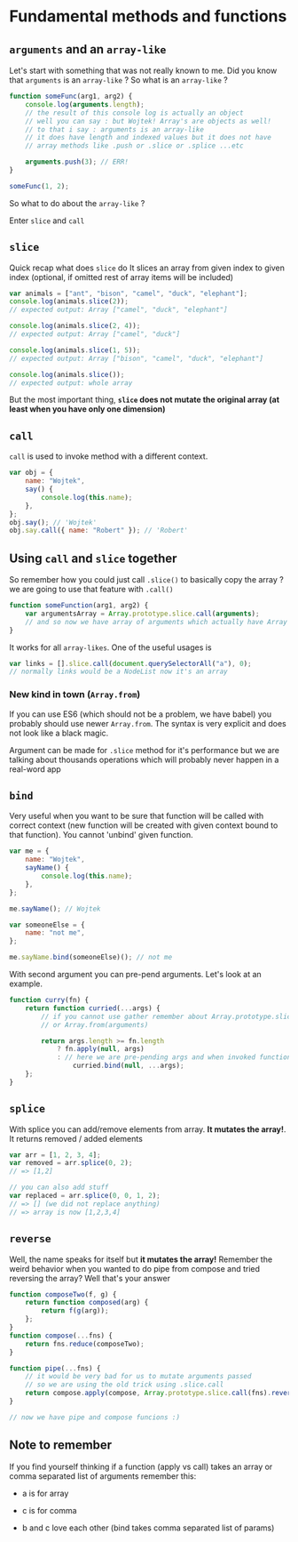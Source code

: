 # Fundamental methods and functions

## `arguments` and an `array-like`

Let's start with something that was not really known to me.
Did you know that `arguments` is an `array-like` ?
So what is an `array-like` ?

```javascript
function someFunc(arg1, arg2) {
    console.log(arguments.length);
    // the result of this console log is actually an object
    // well you can say : but Wojtek! Array's are objects as well!
    // to that i say : arguments is an array-like
    // it does have length and indexed values but it does not have
    // array methods like .push or .slice or .splice ...etc

    arguments.push(3); // ERR!
}

someFunc(1, 2);
```

So what to do about the `array-like` ?

Enter `slice` and `call`

## `slice`

Quick recap what does `slice` do
It slices an array from given index to given index (optional, if omitted rest of array items will be included)

```javascript
var animals = ["ant", "bison", "camel", "duck", "elephant"];
console.log(animals.slice(2));
// expected output: Array ["camel", "duck", "elephant"]

console.log(animals.slice(2, 4));
// expected output: Array ["camel", "duck"]

console.log(animals.slice(1, 5));
// expected output: Array ["bison", "camel", "duck", "elephant"]

console.log(animals.slice());
// expected output: whole array
```

But the most important thing, **`slice` does not mutate the original array (at least when you have only one dimension)**

## `call`

`call` is used to invoke method with a different context.

```javascript
var obj = {
    name: "Wojtek",
    say() {
        console.log(this.name);
    },
};
obj.say(); // 'Wojtek'
obj.say.call({ name: "Robert" }); // 'Robert'
```

## Using `call` and `slice` together

So remember how you could just call `.slice()` to basically copy the array ? we are going to use that feature with `.call()`

```javascript
function someFunction(arg1, arg2) {
    var argumentsArray = Array.prototype.slice.call(arguments);
    // and so now we have array of arguments which actually have Array methods like push etc...
}
```

It works for all `array-likes`. One of the useful usages is

```javascript
var links = [].slice.call(document.querySelectorAll("a"), 0);
// normally links would be a NodeList now it's an array
```

### New kind in town (`Array.from`)

If you can use ES6 (which should not be a problem, we have babel)
you probably should use newer `Array.from`. The syntax is very explicit and does not look like a black magic.

Argument can be made for `.slice` method for it's performance but we are talking about thousands operations which will probably never happen in a real-word app

## `bind`

Very useful when you want to be sure that function will be called with correct context (new function will be created with given context bound to that function). You cannot 'unbind' given function.

```javascript
var me = {
    name: "Wojtek",
    sayName() {
        console.log(this.name);
    },
};

me.sayName(); // Wojtek

var someoneElse = {
    name: "not me",
};

me.sayName.bind(someoneElse)(); // not me
```

With second argument you can pre-pend arguments. Let's look at an example.

```javascript
function curry(fn) {
    return function curried(...args) {
        // if you cannot use gather remember about Array.prototype.slice.call(arguments)
        // or Array.from(arguments)

        return args.length >= fn.length
            ? fn.apply(null, args)
            : // here we are pre-pending args and when invoked function will take new args as well it will have old args from this call
                curried.bind(null, ...args);
    };
}
```

## `splice`

With splice you can add/remove elements from array. **It mutates the array!**. It returns removed / added elements

```javascript
var arr = [1, 2, 3, 4];
var removed = arr.splice(0, 2);
// => [1,2]

// you can also add stuff
var replaced = arr.splice(0, 0, 1, 2);
// => [] (we did not replace anything)
// => array is now [1,2,3,4]
```

## `reverse`

Well, the name speaks for itself but **it mutates the array!**
Remember the weird behavior when you wanted to do pipe from compose and tried reversing the array? Well that's your answer

```javascript
function composeTwo(f, g) {
    return function composed(arg) {
        return f(g(arg));
    };
}
function compose(...fns) {
    return fns.reduce(composeTwo);
}

function pipe(...fns) {
    // it would be very bad for us to mutate arguments passed
    // so we are using the old trick using .slice.call
    return compose.apply(compose, Array.prototype.slice.call(fns).reverse());
}

// now we have pipe and compose funcions :)
```

## Note to remember

If you find yourself thinking if a function (apply vs call) takes an array or comma separated list of arguments remember this:

- a is for array
- c is for comma

- b and c love each other (bind takes comma separated list of params)
